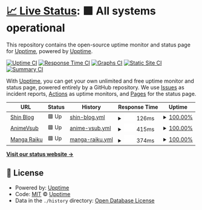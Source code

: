 # [📈 Live Status](https://upptime.github.io/upptime): <!--live status--> **🟩 All systems operational**

This repository contains the open-source uptime monitor and status page for [Upptime](https://upptime.js.org), powered by [Upptime](https://github.com/upptime/upptime).

[![Uptime CI](https://github.com/upptime/upptime/workflows/Uptime%20CI/badge.svg)](https://github.com/upptime/upptime/actions?query=workflow%3A%22Uptime+CI%22)
[![Response Time CI](https://github.com/upptime/upptime/workflows/Response%20Time%20CI/badge.svg)](https://github.com/upptime/upptime/actions?query=workflow%3A%22Response+Time+CI%22)
[![Graphs CI](https://github.com/upptime/upptime/workflows/Graphs%20CI/badge.svg)](https://github.com/upptime/upptime/actions?query=workflow%3A%22Graphs+CI%22)
[![Static Site CI](https://github.com/upptime/upptime/workflows/Static%20Site%20CI/badge.svg)](https://github.com/upptime/upptime/actions?query=workflow%3A%22Static+Site+CI%22)
[![Summary CI](https://github.com/upptime/upptime/workflows/Summary%20CI/badge.svg)](https://github.com/upptime/upptime/actions?query=workflow%3A%22Summary+CI%22)

With [Upptime](https://upptime.js.org), you can get your own unlimited and free uptime monitor and status page, powered entirely by a GitHub repository. We use [Issues](https://github.com/upptime/upptime/issues) as incident reports, [Actions](https://github.com/upptime/upptime/actions) as uptime monitors, and [Pages](https://upptime.github.io/upptime) for the status page.

<!--start: status pages-->
<!-- This summary is generated by Upptime (https://github.com/upptime/upptime) -->
<!-- Do not edit this manually, your changes will be overwritten -->
<!-- prettier-ignore -->
| URL | Status | History | Response Time | Uptime |
| --- | ------ | ------- | ------------- | ------ |
| <img alt="" src="https://icons.duckduckgo.com/ip3/shin.is-a.dev.ico" height="13"> [Shin Blog](https://shin.is-a.dev) | 🟩 Up | [shin-blog.yml](https://github.com/tachibana-shin/upptime/commits/HEAD/history/shin-blog.yml) | <details><summary><img alt="Response time graph" src="./graphs/shin-blog/response-time-week.png" height="20"> 126ms</summary><br><a href="https://upptime.github.io/upptime/history/shin-blog"><img alt="Response time 156" src="https://img.shields.io/endpoint?url=https%3A%2F%2Fraw.githubusercontent.com%2Ftachibana-shin%2Fupptime%2FHEAD%2Fapi%2Fshin-blog%2Fresponse-time.json"></a><br><a href="https://upptime.github.io/upptime/history/shin-blog"><img alt="24-hour response time 138" src="https://img.shields.io/endpoint?url=https%3A%2F%2Fraw.githubusercontent.com%2Ftachibana-shin%2Fupptime%2FHEAD%2Fapi%2Fshin-blog%2Fresponse-time-day.json"></a><br><a href="https://upptime.github.io/upptime/history/shin-blog"><img alt="7-day response time 126" src="https://img.shields.io/endpoint?url=https%3A%2F%2Fraw.githubusercontent.com%2Ftachibana-shin%2Fupptime%2FHEAD%2Fapi%2Fshin-blog%2Fresponse-time-week.json"></a><br><a href="https://upptime.github.io/upptime/history/shin-blog"><img alt="30-day response time 185" src="https://img.shields.io/endpoint?url=https%3A%2F%2Fraw.githubusercontent.com%2Ftachibana-shin%2Fupptime%2FHEAD%2Fapi%2Fshin-blog%2Fresponse-time-month.json"></a><br><a href="https://upptime.github.io/upptime/history/shin-blog"><img alt="1-year response time 156" src="https://img.shields.io/endpoint?url=https%3A%2F%2Fraw.githubusercontent.com%2Ftachibana-shin%2Fupptime%2FHEAD%2Fapi%2Fshin-blog%2Fresponse-time-year.json"></a></details> | <details><summary><a href="https://upptime.github.io/upptime/history/shin-blog">100.00%</a></summary><a href="https://upptime.github.io/upptime/history/shin-blog"><img alt="All-time uptime 99.87%" src="https://img.shields.io/endpoint?url=https%3A%2F%2Fraw.githubusercontent.com%2Ftachibana-shin%2Fupptime%2FHEAD%2Fapi%2Fshin-blog%2Fuptime.json"></a><br><a href="https://upptime.github.io/upptime/history/shin-blog"><img alt="24-hour uptime 100.00%" src="https://img.shields.io/endpoint?url=https%3A%2F%2Fraw.githubusercontent.com%2Ftachibana-shin%2Fupptime%2FHEAD%2Fapi%2Fshin-blog%2Fuptime-day.json"></a><br><a href="https://upptime.github.io/upptime/history/shin-blog"><img alt="7-day uptime 100.00%" src="https://img.shields.io/endpoint?url=https%3A%2F%2Fraw.githubusercontent.com%2Ftachibana-shin%2Fupptime%2FHEAD%2Fapi%2Fshin-blog%2Fuptime-week.json"></a><br><a href="https://upptime.github.io/upptime/history/shin-blog"><img alt="30-day uptime 100.00%" src="https://img.shields.io/endpoint?url=https%3A%2F%2Fraw.githubusercontent.com%2Ftachibana-shin%2Fupptime%2FHEAD%2Fapi%2Fshin-blog%2Fuptime-month.json"></a><br><a href="https://upptime.github.io/upptime/history/shin-blog"><img alt="1-year uptime 99.87%" src="https://img.shields.io/endpoint?url=https%3A%2F%2Fraw.githubusercontent.com%2Ftachibana-shin%2Fupptime%2FHEAD%2Fapi%2Fshin-blog%2Fuptime-year.json"></a></details>
| <img alt="" src="https://icons.duckduckgo.com/ip3/animevsub.eu.org.ico" height="13"> [AnimeVsub](https://animevsub.eu.org) | 🟩 Up | [anime-vsub.yml](https://github.com/tachibana-shin/upptime/commits/HEAD/history/anime-vsub.yml) | <details><summary><img alt="Response time graph" src="./graphs/anime-vsub/response-time-week.png" height="20"> 415ms</summary><br><a href="https://upptime.github.io/upptime/history/anime-vsub"><img alt="Response time 541" src="https://img.shields.io/endpoint?url=https%3A%2F%2Fraw.githubusercontent.com%2Ftachibana-shin%2Fupptime%2FHEAD%2Fapi%2Fanime-vsub%2Fresponse-time.json"></a><br><a href="https://upptime.github.io/upptime/history/anime-vsub"><img alt="24-hour response time 434" src="https://img.shields.io/endpoint?url=https%3A%2F%2Fraw.githubusercontent.com%2Ftachibana-shin%2Fupptime%2FHEAD%2Fapi%2Fanime-vsub%2Fresponse-time-day.json"></a><br><a href="https://upptime.github.io/upptime/history/anime-vsub"><img alt="7-day response time 415" src="https://img.shields.io/endpoint?url=https%3A%2F%2Fraw.githubusercontent.com%2Ftachibana-shin%2Fupptime%2FHEAD%2Fapi%2Fanime-vsub%2Fresponse-time-week.json"></a><br><a href="https://upptime.github.io/upptime/history/anime-vsub"><img alt="30-day response time 584" src="https://img.shields.io/endpoint?url=https%3A%2F%2Fraw.githubusercontent.com%2Ftachibana-shin%2Fupptime%2FHEAD%2Fapi%2Fanime-vsub%2Fresponse-time-month.json"></a><br><a href="https://upptime.github.io/upptime/history/anime-vsub"><img alt="1-year response time 541" src="https://img.shields.io/endpoint?url=https%3A%2F%2Fraw.githubusercontent.com%2Ftachibana-shin%2Fupptime%2FHEAD%2Fapi%2Fanime-vsub%2Fresponse-time-year.json"></a></details> | <details><summary><a href="https://upptime.github.io/upptime/history/anime-vsub">100.00%</a></summary><a href="https://upptime.github.io/upptime/history/anime-vsub"><img alt="All-time uptime 100.00%" src="https://img.shields.io/endpoint?url=https%3A%2F%2Fraw.githubusercontent.com%2Ftachibana-shin%2Fupptime%2FHEAD%2Fapi%2Fanime-vsub%2Fuptime.json"></a><br><a href="https://upptime.github.io/upptime/history/anime-vsub"><img alt="24-hour uptime 100.00%" src="https://img.shields.io/endpoint?url=https%3A%2F%2Fraw.githubusercontent.com%2Ftachibana-shin%2Fupptime%2FHEAD%2Fapi%2Fanime-vsub%2Fuptime-day.json"></a><br><a href="https://upptime.github.io/upptime/history/anime-vsub"><img alt="7-day uptime 100.00%" src="https://img.shields.io/endpoint?url=https%3A%2F%2Fraw.githubusercontent.com%2Ftachibana-shin%2Fupptime%2FHEAD%2Fapi%2Fanime-vsub%2Fuptime-week.json"></a><br><a href="https://upptime.github.io/upptime/history/anime-vsub"><img alt="30-day uptime 100.00%" src="https://img.shields.io/endpoint?url=https%3A%2F%2Fraw.githubusercontent.com%2Ftachibana-shin%2Fupptime%2FHEAD%2Fapi%2Fanime-vsub%2Fuptime-month.json"></a><br><a href="https://upptime.github.io/upptime/history/anime-vsub"><img alt="1-year uptime 100.00%" src="https://img.shields.io/endpoint?url=https%3A%2F%2Fraw.githubusercontent.com%2Ftachibana-shin%2Fupptime%2FHEAD%2Fapi%2Fanime-vsub%2Fuptime-year.json"></a></details>
| <img alt="" src="https://icons.duckduckgo.com/ip3/mangaraiku.eu.org.ico" height="13"> [Manga Raiku](https://mangaraiku.eu.org) | 🟩 Up | [manga-raiku.yml](https://github.com/tachibana-shin/upptime/commits/HEAD/history/manga-raiku.yml) | <details><summary><img alt="Response time graph" src="./graphs/manga-raiku/response-time-week.png" height="20"> 374ms</summary><br><a href="https://upptime.github.io/upptime/history/manga-raiku"><img alt="Response time 433" src="https://img.shields.io/endpoint?url=https%3A%2F%2Fraw.githubusercontent.com%2Ftachibana-shin%2Fupptime%2FHEAD%2Fapi%2Fmanga-raiku%2Fresponse-time.json"></a><br><a href="https://upptime.github.io/upptime/history/manga-raiku"><img alt="24-hour response time 351" src="https://img.shields.io/endpoint?url=https%3A%2F%2Fraw.githubusercontent.com%2Ftachibana-shin%2Fupptime%2FHEAD%2Fapi%2Fmanga-raiku%2Fresponse-time-day.json"></a><br><a href="https://upptime.github.io/upptime/history/manga-raiku"><img alt="7-day response time 374" src="https://img.shields.io/endpoint?url=https%3A%2F%2Fraw.githubusercontent.com%2Ftachibana-shin%2Fupptime%2FHEAD%2Fapi%2Fmanga-raiku%2Fresponse-time-week.json"></a><br><a href="https://upptime.github.io/upptime/history/manga-raiku"><img alt="30-day response time 526" src="https://img.shields.io/endpoint?url=https%3A%2F%2Fraw.githubusercontent.com%2Ftachibana-shin%2Fupptime%2FHEAD%2Fapi%2Fmanga-raiku%2Fresponse-time-month.json"></a><br><a href="https://upptime.github.io/upptime/history/manga-raiku"><img alt="1-year response time 433" src="https://img.shields.io/endpoint?url=https%3A%2F%2Fraw.githubusercontent.com%2Ftachibana-shin%2Fupptime%2FHEAD%2Fapi%2Fmanga-raiku%2Fresponse-time-year.json"></a></details> | <details><summary><a href="https://upptime.github.io/upptime/history/manga-raiku">100.00%</a></summary><a href="https://upptime.github.io/upptime/history/manga-raiku"><img alt="All-time uptime 100.00%" src="https://img.shields.io/endpoint?url=https%3A%2F%2Fraw.githubusercontent.com%2Ftachibana-shin%2Fupptime%2FHEAD%2Fapi%2Fmanga-raiku%2Fuptime.json"></a><br><a href="https://upptime.github.io/upptime/history/manga-raiku"><img alt="24-hour uptime 100.00%" src="https://img.shields.io/endpoint?url=https%3A%2F%2Fraw.githubusercontent.com%2Ftachibana-shin%2Fupptime%2FHEAD%2Fapi%2Fmanga-raiku%2Fuptime-day.json"></a><br><a href="https://upptime.github.io/upptime/history/manga-raiku"><img alt="7-day uptime 100.00%" src="https://img.shields.io/endpoint?url=https%3A%2F%2Fraw.githubusercontent.com%2Ftachibana-shin%2Fupptime%2FHEAD%2Fapi%2Fmanga-raiku%2Fuptime-week.json"></a><br><a href="https://upptime.github.io/upptime/history/manga-raiku"><img alt="30-day uptime 100.00%" src="https://img.shields.io/endpoint?url=https%3A%2F%2Fraw.githubusercontent.com%2Ftachibana-shin%2Fupptime%2FHEAD%2Fapi%2Fmanga-raiku%2Fuptime-month.json"></a><br><a href="https://upptime.github.io/upptime/history/manga-raiku"><img alt="1-year uptime 100.00%" src="https://img.shields.io/endpoint?url=https%3A%2F%2Fraw.githubusercontent.com%2Ftachibana-shin%2Fupptime%2FHEAD%2Fapi%2Fmanga-raiku%2Fuptime-year.json"></a></details>

<!--end: status pages-->

[**Visit our status website →**](https://upptime.github.io/upptime)

## 📄 License

- Powered by: [Upptime](https://github.com/upptime/upptime)
- Code: [MIT](./LICENSE) © [Upptime](https://upptime.js.org)
- Data in the `./history` directory: [Open Database License](https://opendatacommons.org/licenses/odbl/1-0/)
